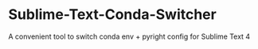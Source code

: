 # Sublime-Text-Conda-Switcher
A convenient tool to switch conda env + pyright config for Sublime Text 4
